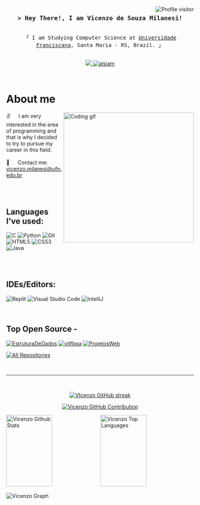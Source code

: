 <!--
<h2 align="center">
  Welcome to Al Siam World!
  <img src="https://media.giphy.com/media/hvRJCLFzcasrR4ia7z/giphy.gif" width="28">
</h2>
-->

<!--
<p align="center">
  <a href="https://github.com/alsiam"><img src="https://readme-typing-svg.herokuapp.com/?lines=Self%20Taught%20Programmer;Front%20End%20Developer;1.5%2B%20years%20of%20coding%20experience;Always%20learning%20new%20things&center=true&width=380&height=45"></a>
</p>

 -->

<a href="https://komarev.com/ghpvc/?username=vitfbpa">
  <img align="right" src="https://komarev.com/ghpvc/?username=vitfbpa&label=Visitors&color=0e75b6&style=flat" alt="Profile visitor" />
</a>

<!-- Intro  -->
<h3 align="center">
        <samp>&gt; Hey There!, I am 
                <b><a target="_blank"">Vicenzo de Souza Milanesi!</a></b>
        </samp>


</h3>



<p align="center"> 
  <samp>
    <br>
    「 I am Studying Computer Science at <a href="https://www.ufn.edu.br/site/">Universidade Franciscana</a>, Santa Maria - RS, Brazil. 」
    <br>
    <br>
  </samp>
</p>

<p align="center">
 </a>
 </a>
 <!-- <a href="https://dev.to/alsiam" target="_blank">
  <img src="https://img.shields.io/badge/dev.to-0A0A0A?style=for-the-badge&logo=dev.to&logoColor=white" alt="alsiam" />
 </a> -->
 <a href="https://x.com/victfbpa" target="_blank">
  <img src="https://img.shields.io/badge/Twitter-1DA1F2?style=for-the-badge&logo=twitter&logoColor=white" />
 </a>
 <a href="https://instagram.com/vicenzodsouza_" target="_blank">
  <img src="https://img.shields.io/badge/Instagram-fe4164?style=for-the-badge&logo=instagram&logoColor=white" alt="alsiam" />
 </a> 
  </a> 
</p>
<br />

<!-- About Section -->
 # About me
 
<p>
 <img align="right" width="350" src="/assets/programmer.gif" alt="Coding gif" />
  
  ✌️ &emsp; I am very interested in the area of ​​programming and that is why I decided to try to pursue my career in this field.
 </a> <br/><br/>
 📧 &emsp; Contact me: vicenzo.milanesi@ufn.edu.br<br/><br/>

</p>

<br/>

## Languages ​​I've used:

![C](https://img.shields.io/badge/c-%2300599C.svg?style=flat-square&logo=c&logoColor=white)
![Python](https://img.shields.io/badge/-Python-43853d?style=flat-square&logo=python&logoColor=white)
![Git](https://img.shields.io/badge/-Git-FF0000?style=flat-square&logo=git&logoColor=white)
![HTML5](https://img.shields.io/badge/-HTML5-F05032?style=flat-square&logo=html5&logoColor=white)
![CSS3](https://img.shields.io/badge/-CSS3-01A9DB?style=flat-square&logo=CSS3&logoColor=white)
![Java](https://img.shields.io/badge/Java-ED8B00?style=flat-square&logo=openjdk&logoColor=white)

<br/>
<br/>

## IDEs/Editors:

![Replit](https://img.shields.io/badge/Replit-DD1200?style=for-the-badge&logo=Replit&logoColor=white)
![Visual Studio Code](https://img.shields.io/badge/Visual%20Studio%20Code-0078d7.svg?style=for-the-badge&logo=visual-studio-code&logoColor=white)
![IntelliJ](https://img.shields.io/badge/IntelliJIDEA-000000.svg?style=for-the-badge&logo=intellij-idea&logoColor=white)

<br/>

## Top Open Source -
[![EstruturaDeDados](https://github-readme-stats.vercel.app/api/pin/?username=vitfbpa&repo=EstruturaDeDados&border_color=7F3FBF&bg_color=0D1117&title_color=C9D1D9&text_color=8B949E&icon_color=7F3FBF)](https://github.com/vitfbpa/EstruturaDeDados)
[![vitfbpa](https://github-readme-stats.vercel.app/api/pin/?username=vitfbpa&repo=vitfbpa&border_color=7F3FBF&bg_color=0D1117&title_color=C9D1D9&text_color=8B949E&icon_color=7F3FBF)](https://github.com/alsiam/urfolio)
[![ProjetosWeb](https://github-readme-stats.vercel.app/api/pin/?username=vitfbpa&repo=ProjetosWeb&border_color=7F3FBF&bg_color=0D1117&title_color=C9D1D9&text_color=8B949E&icon_color=7F3FBF)](https://github.com/alsiam/web-projects)

<p align="left">
  <a href="https://github.com/vitfbpa?tab=repositories" target="_blank"><img alt="All Repositories" title="All Repositories" src="https://img.shields.io/badge/-All%20Repos-2962FF?style=for-the-badge&logo=koding&logoColor=white"/></a>
</p>

<br/>
<hr/>
<br/>

<p align="center">
  <a href="https://github.com/vitfbpa">
    <img src="https://github-readme-streak-stats.herokuapp.com/?user=vitfbpa&theme=radical&border=7F3FBF&background=0D1117" alt="VIcenzo GitHub streak"/>
  </a>
</p>

<p align="center">
  <a href="https://github.com/vitfbpa">
    <img src="https://github-profile-summary-cards.vercel.app/api/cards/profile-details?username=vitfbpa&theme=radical" alt="Vicenzo GitHub Contribution"/>
  </a>
</p>

<a> 
    <a href="https://github.com/vitfbpa"><img alt="Vicenzo Github Stats" src="https://denvercoder1-github-readme-stats.vercel.app/api?username=vitfbpa&show_icons=true&count_private=true&theme=react&border_color=7F3FBF&bg_color=0D1117&title_color=F85D7F&icon_color=F8D866" height="192px" width="49.5%"/></a>
  <a href="https://github.com/vitfbpa"><img alt="Vicenzo Top Languages" src="https://denvercoder1-github-readme-stats.vercel.app/api/top-langs/?username=vitfbpa&langs_count=8&layout=compact&theme=react&border_color=7F3FBF&bg_color=0D1117&title_color=F85D7F&icon_color=F8D866" height="192px" width="49.5%"/></a>
  <br/>
</a>


![Vicenzo Graph](https://github-readme-activity-graph.vercel.app/graph?username=vitfbpa&custom_title=%20Vicenzo%20GitHub%20Activity%20Graph&bg_color=0D1117&color=7F3FBF&line=7F3FBF&point=7F3FBF&area_color=FFFFFF&title_color=FFFFFF&area=true)
